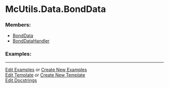 # <a id="McUtils.Data.BondData">McUtils.Data.BondData</a>
    


### Members:

  - [BondData](BondData/BondData.md)
  - [BondDataHandler](BondData/BondDataHandler.md)

### Examples:





___

[Edit Examples](https://github.com/McCoyGroup/McUtils/edit/edit/ci/examples/ci/docs/McUtils/Data/BondData.md) or 
[Create New Examples](https://github.com/McCoyGroup/McUtils/new/edit/?filename=ci/examples/ci/docs/McUtils/Data/BondData.md) <br/>
[Edit Template](https://github.com/McCoyGroup/McUtils/edit/edit/ci/docs/ci/docs/McUtils/Data/BondData.md) or 
[Create New Template](https://github.com/McCoyGroup/McUtils/new/edit/?filename=ci/docs/templates/ci/docs/McUtils/Data/BondData.md) <br/>
[Edit Docstrings](https://github.com/McCoyGroup/McUtils/edit/edit/McUtils/Data/BondData/__init__.py?message=Update%20Docs)
